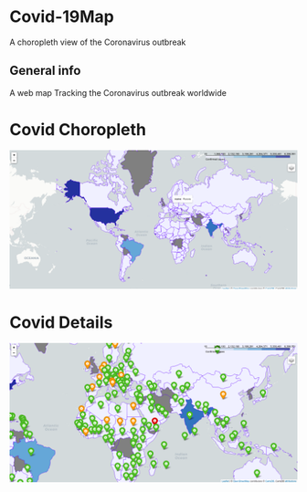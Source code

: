 # Covid-19Map
A choropleth view of the Coronavirus outbreak

## General info
A web map Tracking the Coronavirus outbreak worldwide

# Covid Choropleth
![Covid Map](covidmapChorpleth.png)

# Covid Details
![Covid Details](covidmapDetails.png)



